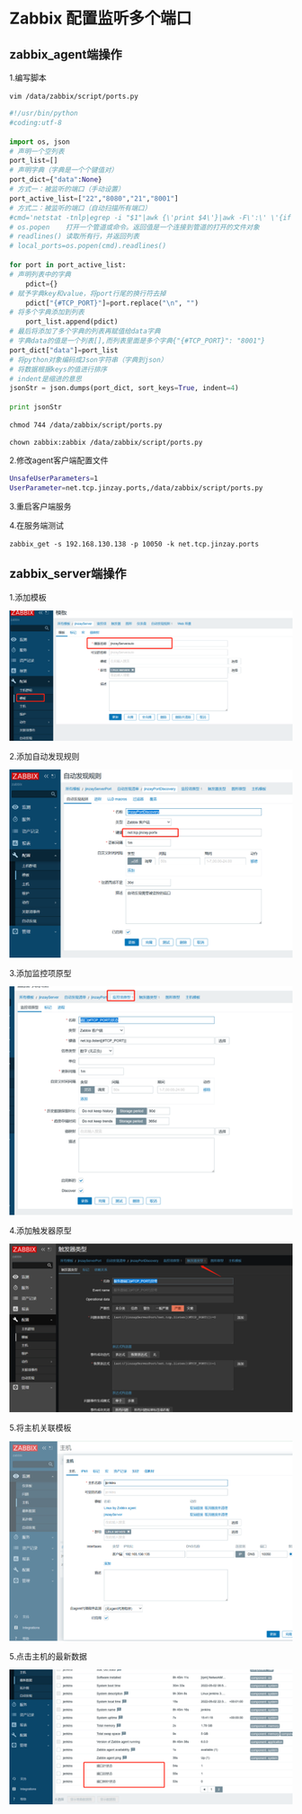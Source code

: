 # Zabbix 配置监听多个端口

## zabbix_agent端操作

1.编写脚本

`vim /data/zabbix/script/ports.py `

```python
#!/usr/bin/python
#coding:utf-8  

import os, json
# 声明一个空列表   
port_list=[]
# 声明字典（字典是一个个键值对） 
port_dict={"data":None}
# 方式一：被监听的端口（手动设置）
port_active_list=["22","8080","21","8001"]
# 方式二：被监听的端口（自动扫描所有端口）
#cmd='netstat -tnlp|egrep -i "$1"|awk {\'print $4\'}|awk -F\':\' \'{if ($NF~/^[0-9]*$/) print $NF}\'|sort |uniq   2>/dev/null'
# os.popen    打开一个管道或命令。返回值是一个连接到管道的打开的文件对象
# readlines() 读取所有行，并返回列表
# local_ports=os.popen(cmd).readlines()  

for port in port_active_list:
# 声明列表中的字典
    pdict={}
# 赋予字典key和value，将port行尾的换行符去掉
    pdict["{#TCP_PORT}"]=port.replace("\n", "")
# 将多个字典添加到列表  
    port_list.append(pdict)
# 最后将添加了多个字典的列表再赋值给data字典
# 字典data的值是一个列表[],而列表里面是多个字典{"{#TCP_PORT}": "8001"}   
port_dict["data"]=port_list
# 将python对象编码成Json字符串（字典到json）
# 将数据根据keys的值进行排序
# indent是缩进的意思 
jsonStr = json.dumps(port_dict, sort_keys=True, indent=4)

print jsonStr
```

`chmod 744 /data/zabbix/script/ports.py`

`chown zabbix:zabbix /data/zabbix/script/ports.py`

2.修改agent客户端配置文件

```bash
UnsafeUserParameters=1
UserParameter=net.tcp.jinzay.ports,/data/zabbix/script/ports.py
```

3.重启客户端服务

4.在服务端测试

`zabbix_get -s 192.168.130.138 -p 10050 -k net.tcp.jinzay.ports `

## zabbix_server端操作

1.添加模板

​![](assets/image-20221127214637829-20230610173809-b99zfxu.png)​

2.添加自动发现规则

​![](assets/image-20221127214652289-20230610173809-6ck8qj0.png)​

3.添加监控项原型

​![](assets/image-20221127214658148-20230610173809-f02jgmd.png)​

4.添加触发器原型

​![](assets/image-20221127214703857-20230610173809-mtrsf2l.png)​

5.将主机关联模板

​![](assets/image-20221127214709762-20230610173809-acyuuqd.png)​

5.点击主机的最新数据

​![](assets/image-20221127214715986-20230610173809-wpksysm.png)​
